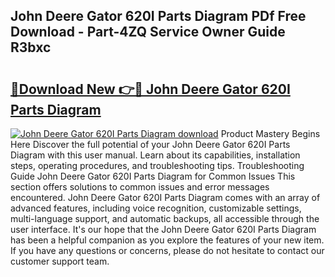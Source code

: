 ## John Deere Gator 620I Parts Diagram PDf Free Download - Part-4ZQ Service Owner Guide R3bxc

# <h2><a href="http://dfksxe.blite.top/?on=John+Deere+Gator+620I+Parts+Diagram">🔗Download New 👉🔴 John Deere Gator 620I Parts Diagram</a></h2>

[![John Deere Gator 620I Parts Diagram download](https://i.imgur.com/lujVjoI.png)](http://dfksxe.blite.top/?on=John+Deere+Gator+620I+Parts+Diagram)
Product Mastery Begins Here Discover the full potential of your John Deere Gator 620I Parts Diagram with this user manual. Learn about its capabilities, installation steps, operating procedures, and troubleshooting tips. Troubleshooting Guide John Deere Gator 620I Parts Diagram for Common Issues This section offers solutions to common issues and error messages encountered. John Deere Gator 620I Parts Diagram comes with an array of advanced features, including voice recognition, customizable settings, multi-language support, and automatic backups, all accessible through the user interface. It's our hope that the John Deere Gator 620I Parts Diagram has been a helpful companion as you explore the features of your new item. If you have any questions or concerns, please do not hesitate to contact our customer support team.
